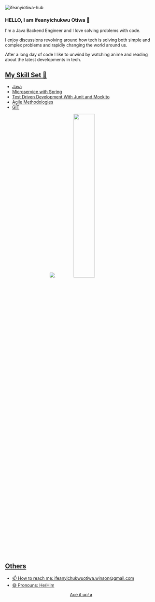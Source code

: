 <p align="left" marginTop="10px"> <img src="https://komarev.com/ghpvc/?username=ifeanyiotiwa-hub&label=Profile%20views&color=ce9927&style=flat" alt="ifeanyiotiwa-hub" /> </p>

### HELLO, I am Ifeanyichukwu Otiwa 👋

I'm a Java Backend Engineer and I love solving problems with code.

I enjoy discussions revolving around how tech is solving both simple and complex problems and rapidly changing the world around us.

After a long day of code I like to unwind by watching anime and reading about the latest developments in tech.

## <u>My Skill Set 🔭<u>
  
* Java
* Microservice with Spring
* Test Driven Development With Junit and Mockito
* Agile Methodologies
* GIT

<p align="center">
  <img src="https://github-readme-stats.vercel.app/api?username=ifeanyiotiwa-hub&show_icons=true&theme=tokyonight&line_height=52&count_private=true" />
  <img width="37.2%" src="https://github-readme-stats.vercel.app/api/top-langs/?username=ifeanyiotiwa-hub&count_private=true&theme=tokyonight&line_height=52">
</p>

## <u>Others<u>
* 📫 How to reach me: ifeanyichukwuotiwa.winson@gmail.com
* 😄 Pronouns: He/Him

<p align="center">Ace it up! ♠ </p>

<!--
**ifeanyiotiwa-hub/ifeanyiotiwa-hub** is a ✨ _special_ ✨ repository because its `README.md` (this file) appears on your GitHub profile.

Here are some ideas to get you started:

- 🔭 I’m currently working on 
- 🌱 I’m currently learning ...
- 👯 I’m looking to collaborate on ...
- 🤔 I’m looking for help with ...
- 💬 Ask me about ...
- 📫 How to reach me: ...
- 😄 Pronouns: ...
- ⚡ Fun fact: ...
-->
